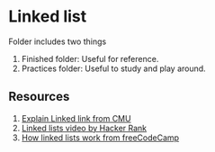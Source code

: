 # Linked list

Folder includes two things
1. Finished folder: Useful for reference.
2. Practices folder: Useful to study and play around.

## Resources

1. [Explain Linked link from CMU](https://www.cs.cmu.edu/~adamchik/15-121/lectures/Linked%20Lists/linked%20lists.html)
2. [Linked lists video by Hacker Rank](https://www.youtube.com/watch?v=njTh_OwMljA&list=PLI1t_8YX-Apv-UiRlnZwqqrRT8D1RhriX&index=5)
3. [How linked lists work from freeCodeCamp](https://medium.freecodecamp.org/a-gentle-introduction-to-data-structures-how-linked-lists-work-5adc793897dd)
